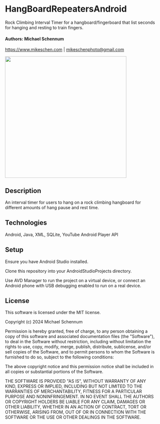 # HangBoardRepeatersAndroid

Rock Climbing Interval Timer for a hangboard/fingerboard that list seconds for hanging and resting to train fingers.

#### Authors: Michael Schennum
<https://www.mikeschen.com> | <mikeschenphoto@gmail.com>

<img src="http://www.mikeschen.com/resources/images/apps/casestudies/hangboard-lg.jpg" width="400">

## Description

An interval timer for users to hang on a rock climbing hangboard for different amounts of hang pause and rest time.

## Technologies

Android, Java, XML, SQLite, YouTube Android Player API

## Setup

Ensure you have Android Studio installed.

Clone this repository into your AndroidStudioProjects directory.

Use AVD Manager to run the project on a virtual device, or connect an Android phone with USB debugging enabled to run on a real device.

## License

This software is licensed under the MIT license.

Copyright (c) 2024 Michael Schennum

Permission is hereby granted, free of charge, to any person obtaining a copy of this software and associated documentation files (the "Software"), to deal in the Software without restriction, including without limitation the rights to use, copy, modify, merge, publish, distribute, sublicense, and/or sell copies of the Software, and to permit persons to whom the Software is furnished to do so, subject to the following conditions:

The above copyright notice and this permission notice shall be included in all copies or substantial portions of the Software.

THE SOFTWARE IS PROVIDED "AS IS", WITHOUT WARRANTY OF ANY KIND, EXPRESS OR IMPLIED, INCLUDING BUT NOT LIMITED TO THE WARRANTIES OF MERCHANTABILITY, FITNESS FOR A PARTICULAR PURPOSE AND NONINFRINGEMENT. IN NO EVENT SHALL THE AUTHORS OR COPYRIGHT HOLDERS BE LIABLE FOR ANY CLAIM, DAMAGES OR OTHER LIABILITY, WHETHER IN AN ACTION OF CONTRACT, TORT OR OTHERWISE, ARISING FROM, OUT OF OR IN CONNECTION WITH THE SOFTWARE OR THE USE OR OTHER DEALINGS IN THE SOFTWARE.
